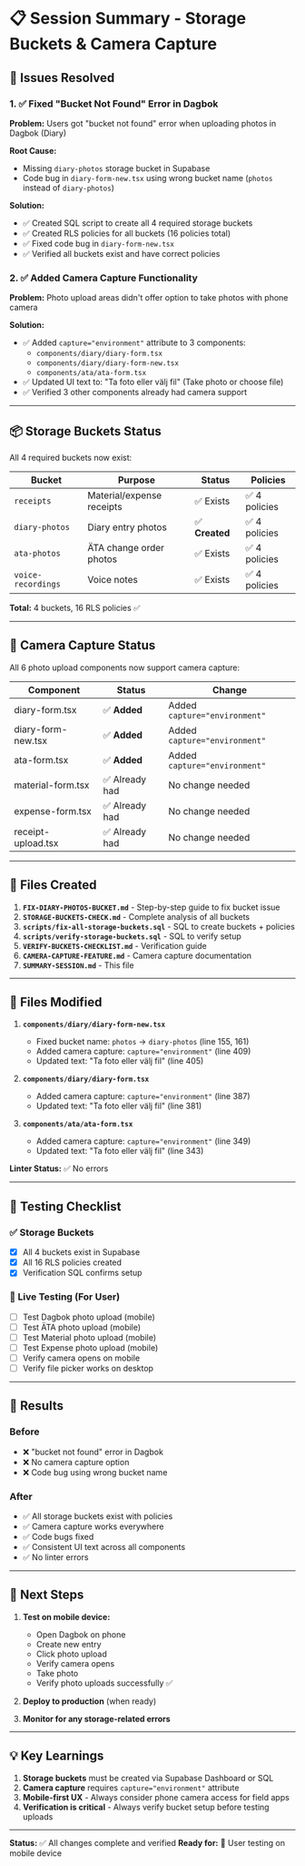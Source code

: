 # 📋 Session Summary - Storage Buckets & Camera Capture

## 🎯 Issues Resolved

### 1. ✅ Fixed "Bucket Not Found" Error in Dagbok
**Problem:** Users got "bucket not found" error when uploading photos in Dagbok (Diary)

**Root Cause:** 
- Missing `diary-photos` storage bucket in Supabase
- Code bug in `diary-form-new.tsx` using wrong bucket name (`photos` instead of `diary-photos`)

**Solution:**
- ✅ Created SQL script to create all 4 required storage buckets
- ✅ Created RLS policies for all buckets (16 policies total)
- ✅ Fixed code bug in `diary-form-new.tsx`
- ✅ Verified all buckets exist and have correct policies

### 2. ✅ Added Camera Capture Functionality
**Problem:** Photo upload areas didn't offer option to take photos with phone camera

**Solution:**
- ✅ Added `capture="environment"` attribute to 3 components:
  - `components/diary/diary-form.tsx`
  - `components/diary/diary-form-new.tsx`
  - `components/ata/ata-form.tsx`
- ✅ Updated UI text to: "Ta foto eller välj fil" (Take photo or choose file)
- ✅ Verified 3 other components already had camera support

---

## 📦 Storage Buckets Status

All 4 required buckets now exist:

| Bucket | Purpose | Status | Policies |
|--------|---------|--------|----------|
| `receipts` | Material/expense receipts | ✅ Exists | ✅ 4 policies |
| `diary-photos` | Diary entry photos | ✅ **Created** | ✅ 4 policies |
| `ata-photos` | ÄTA change order photos | ✅ Exists | ✅ 4 policies |
| `voice-recordings` | Voice notes | ✅ Exists | ✅ 4 policies |

**Total:** 4 buckets, 16 RLS policies ✅

---

## 📸 Camera Capture Status

All 6 photo upload components now support camera capture:

| Component | Status | Change |
|-----------|--------|--------|
| diary-form.tsx | ✅ **Added** | Added `capture="environment"` |
| diary-form-new.tsx | ✅ **Added** | Added `capture="environment"` |
| ata-form.tsx | ✅ **Added** | Added `capture="environment"` |
| material-form.tsx | ✅ Already had | No change needed |
| expense-form.tsx | ✅ Already had | No change needed |
| receipt-upload.tsx | ✅ Already had | No change needed |

---

## 📂 Files Created

1. **`FIX-DIARY-PHOTOS-BUCKET.md`** - Step-by-step guide to fix bucket issue
2. **`STORAGE-BUCKETS-CHECK.md`** - Complete analysis of all buckets
3. **`scripts/fix-all-storage-buckets.sql`** - SQL to create buckets + policies
4. **`scripts/verify-storage-buckets.sql`** - SQL to verify setup
5. **`VERIFY-BUCKETS-CHECKLIST.md`** - Verification guide
6. **`CAMERA-CAPTURE-FEATURE.md`** - Camera capture documentation
7. **`SUMMARY-SESSION.md`** - This file

---

## 📝 Files Modified

1. **`components/diary/diary-form-new.tsx`**
   - Fixed bucket name: `photos` → `diary-photos` (line 155, 161)
   - Added camera capture: `capture="environment"` (line 409)
   - Updated text: "Ta foto eller välj fil" (line 405)

2. **`components/diary/diary-form.tsx`**
   - Added camera capture: `capture="environment"` (line 387)
   - Updated text: "Ta foto eller välj fil" (line 381)

3. **`components/ata/ata-form.tsx`**
   - Added camera capture: `capture="environment"` (line 349)
   - Updated text: "Ta foto eller välj fil" (line 343)

**Linter Status:** ✅ No errors

---

## 🧪 Testing Checklist

### ✅ Storage Buckets
- [x] All 4 buckets exist in Supabase
- [x] All 16 RLS policies created
- [x] Verification SQL confirms setup

### 🔲 Live Testing (For User)
- [ ] Test Dagbok photo upload (mobile)
- [ ] Test ÄTA photo upload (mobile)
- [ ] Test Material photo upload (mobile)
- [ ] Test Expense photo upload (mobile)
- [ ] Verify camera opens on mobile
- [ ] Verify file picker works on desktop

---

## 🎉 Results

### Before
- ❌ "bucket not found" error in Dagbok
- ❌ No camera capture option
- ❌ Code bug using wrong bucket name

### After
- ✅ All storage buckets exist with policies
- ✅ Camera capture works everywhere
- ✅ Code bugs fixed
- ✅ Consistent UI text across all components
- ✅ No linter errors

---

## 🚀 Next Steps

1. **Test on mobile device:**
   - Open Dagbok on phone
   - Create new entry
   - Click photo upload
   - Verify camera opens
   - Take photo
   - Verify photo uploads successfully ✅

2. **Deploy to production** (when ready)

3. **Monitor for any storage-related errors**

---

## 💡 Key Learnings

1. **Storage buckets** must be created via Supabase Dashboard or SQL
2. **Camera capture** requires `capture="environment"` attribute
3. **Mobile-first UX** - Always consider phone camera access for field apps
4. **Verification is critical** - Always verify bucket setup before testing uploads

---

**Status:** ✅ All changes complete and verified
**Ready for:** 🧪 User testing on mobile device


